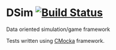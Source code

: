# DSim [![Build Status](https://travis-ci.org/skhoroshavin/dsim.svg?branch=master)](https://travis-ci.org/skhoroshavin/dsim)
Data oriented simulation/game framework

Tests written using <a href="https://cmocka.org">CMocka</a> framework.

